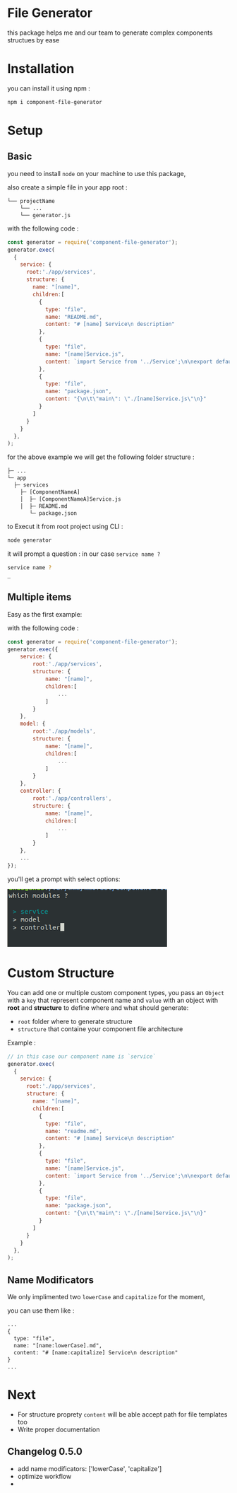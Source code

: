 # File Generator

this package helps me and our team to generate complex components structues by ease

# Installation

you can install it using npm :
```bash
npm i component-file-generator
```

# Setup

## Basic

you need to install `node` on your machine to use this package,

also create a simple file in your app root :
```
└── projectName
    └── ...
    └── generator.js
```

with the following code :
```javascript
const generator = require('component-file-generator');
generator.exec(
  {
    service: {
      root:'./app/services',
      structure: {
        name: "[name]",
        children:[
          {
            type: "file",
            name: "README.md",
            content: "# [name] Service\n description"
          },
          {
            type: "file",
            name: "[name]Service.js",
            content: `import Service from '../Service';\n\nexport default class [name] {\n\t// instruction\n\t}\n}\n`
          },
          {
            type: "file",
            name: "package.json",
            content: "{\n\t\"main\": \"./[name]Service.js\"\n}"
          }
        ]
      }
    }
  },
);
```

for the above example we will get the following folder structure :

```
├─ ...
└─ app
  ├─ services
    ├─ [ComponentNameA]
    │  ├─ [ComponentNameA]Service.js
    │  ├─ README.md
       └─ package.json
```

to Execut it from root project using CLI :

```bash
node generator
```

it will prompt a question : in our case `service name ?`
```bash
service name ?
_
```

## Multiple items

Easy as the first example:


with the following code :
```javascript
const generator = require('component-file-generator');
generator.exec({
	service: {
		root:'./app/services',
		structure: {
			name: "[name]",
			children:[
				...
			]
		}
	},
	model: {
		root:'./app/models',
		structure: {
			name: "[name]",
			children:[
				...
			]
		}
	},
	controller: {
		root:'./app/controllers',
		structure: {
			name: "[name]",
			children:[
				...
			]
		}
	},
	...
});
```

you'll get a prompt with select options:

<img src="./example/assets/option-selection.png">

# Custom Structure

You can add one or multiple custom component types, you pass an `Object` with a `key` that represent component name and `value` with an object with **root** and **structure** to define where and what should generate:
- `root` folder where to generate structure
- `structure` that containe your component file architecture

Example :
```javascript
// in this case our component name is `service`
generator.exec(
  {
    service: {
      root:'./app/services',
      structure: {
        name: "[name]",
        children:[
          {
            type: "file",
            name: "readme.md",
            content: "# [name] Service\n description"
          },
          {
            type: "file",
            name: "[name]Service.js",
            content: `import Service from '../Service';\n\nexport default class [name] {\n\t// instruction\n\t}\n}\n`
          },
          {
            type: "file",
            name: "package.json",
            content: "{\n\t\"main\": \"./[name]Service.js\"\n}"
          }
        ]
      }
    }
  },
);
```

## Name Modificators

We only implimented two `lowerCase` and `capitalize` for the moment,

you can use them like :
```
...
{
  type: "file",
  name: "[name:lowerCase].md",
  content: "# [name:capitalize] Service\n description"
}
...
```

# Next
- For structure proprety `content` will be able accept path for file templates too
- Write proper documentation

## Changelog 0.5.0
- add name modificators: ['lowerCase', 'capitalize']
- optimize workflow
-
